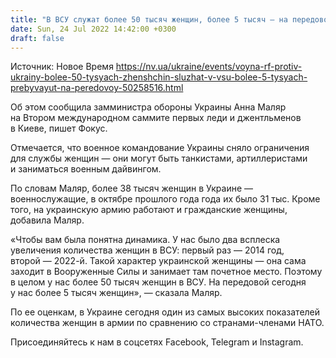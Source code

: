```yaml
---
title: "В ВСУ служат более 50 тысяч женщин, более 5 тысяч — на передовой — Маляр"
date: Sun, 24 Jul 2022 14:42:00 +0300
draft: false
---
```

Источник: Новое Время https://nv.ua/ukraine/events/voyna-rf-protiv-ukrainy-bolee-50-tysyach-zhenshchin-sluzhat-v-vsu-bolee-5-tysyach-prebyvayut-na-peredovoy-50258516.html


 Об этом сообщила замминистра обороны Украины Анна Маляр на Втором международном саммите первых леди и джентльменов в Киеве, пишет Фокус.

Отмечается, что военное командование Украины сняло ограничения для службы женщин — они могут быть танкистами, артиллеристами и заниматься военным дайвингом.

По словам Маляр, более 38 тысяч женщин в Украине — военнослужащие, в октябре прошлого года года их было 31 тыс. Кроме того, на украинскую армию работают и гражданские женщины, добавила Маляр.

«Чтобы вам была понятна динамика. У нас было два всплеска увеличения количества женщин в ВСУ: первый раз — 2014 год, второй — 2022-й. Такой характер украинской женщины — она сама заходит в Вооруженные Силы и занимает там почетное место. Поэтому в целом у нас более 50 тысяч женщин в ВСУ. На передовой сегодня у нас более 5 тысяч женщин», — сказала Маляр.

По ее оценкам, в Украине сегодня один из самых высоких показателей количества женщин в армии по сравнению со странами-членами НАТО.

Присоединяйтесь к нам в соцсетях Facebook, Telegram и Instagram.
